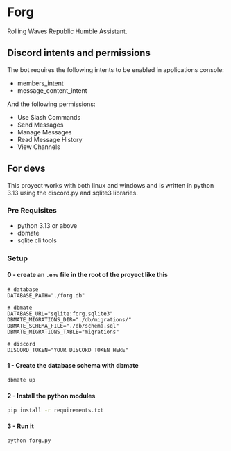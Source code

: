 # Forg

Rolling Waves Republic Humble Assistant.

## Discord intents and permissions

The bot requires the following intents to be enabled in applications console:
- members_intent
- message_content_intent

And the following permissions:
- Use Slash Commands
- Send Messages
- Manage Messages
- Read Message History
- View Channels

## For devs

This proyect works with both linux and windows and is written in python 3.13 using the discord.py and sqlite3 libraries.

### Pre Requisites

- python 3.13 or above
- dbmate
- sqlite cli tools

### Setup

#### 0 - create an `.env` file in the root of the proyect like this 
```env
# database
DATABASE_PATH="./forg.db" 

# dbmate
DATABASE_URL="sqlite:forg.sqlite3"
DBMATE_MIGRATIONS_DIR="./db/migrations/"
DBMATE_SCHEMA_FILE="./db/schema.sql"
DBMATE_MIGRATIONS_TABLE="migrations"

# discord
DISCORD_TOKEN="YOUR DISCORD TOKEN HERE"
```

#### 1 - Create the database schema with dbmate
```cmd
dbmate up
```

#### 2 - Install the python modules
```cmd
pip install -r requirements.txt
```

#### 3 - Run it
```cmd
python forg.py
```
